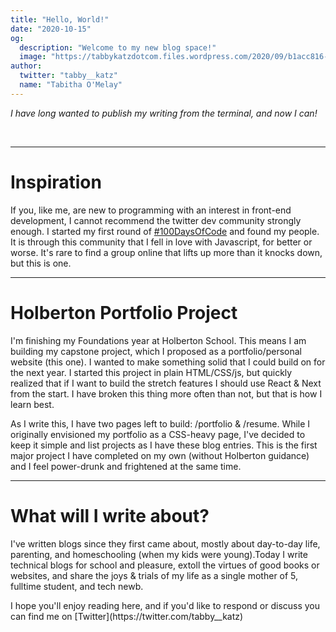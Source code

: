 ```yaml
---
title: "Hello, World!"
date: "2020-10-15"
og:
  description: "Welcome to my new blog space!"
  image: "https://tabbykatzdotcom.files.wordpress.com/2020/09/b1acc816-c6a9-4330-b196-63cbb725ff3a.jpg"
author:
  twitter: "tabby__katz"
  name: "Tabitha O'Melay"
---
```


_I have long wanted to publish my writing from the terminal, and now I can!_

<br>

---

# Inspiration

<p>If you, like me, are new to programming with an interest in front-end
development, I cannot recommend the twitter dev community strongly enough. I
started my first round of <a href ="https://www.100daysofcode.com">#100DaysOfCode</a> and found my people. It
is through this community that I fell in love with Javascript, for better or
worse. It's rare to find a group online that lifts up more than it knocks down,
	but this is one.

---

# Holberton Portfolio Project #

<p>I'm finishing my Foundations year at Holberton School. This means I am
building my capstone project, which I proposed as a portfolio/personal website
(this one). I wanted to make something solid that I could build on for the next
year. I started this project in plain HTML/CSS/js, but quickly realized that if
I want to build the stretch features I should use React & Next from the start. I have broken this thing more often than not, but that is how I learn best.</p>
<p>As I write this, I have two pages left to build: /portfolio & /resume. While
I originally envisioned my portfolio as a CSS-heavy page, I've decided to keep
it simple and list projects as I have these blog entries. This is the first
major project I have completed on my own (without Holberton guidance) and I
feel power-drunk and frightened at the same time.</p>

---

# What will I write about?

<p>I've written blogs since they first came about, mostly about day-to-day
life, parenting, and homeschooling (when my kids were young).Today I write
technical blogs for school and pleasure, extoll the virtues of good books or websites, and share the joys & trials of my life as a single mother of 5, fulltime student, and tech newb. </p>

<p>I hope you'll enjoy reading here, and if you'd like to respond or discuss you
can find me on [Twitter](https://twitter.com/tabby__katz)</p>

